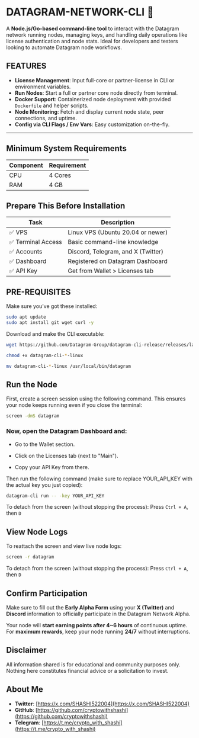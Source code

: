 # DATAGRAM-NETWORK-CLI 🚀

A **Node.js/Go-based command-line tool** to interact with the Datagram network running nodes, managing keys, and handling daily operations like license authentication and node stats. Ideal for developers and testers looking to automate Datagram node workflows.

## FEATURES

- **License Management**: Input full-core or partner-license in CLI or environment variables.
- **Run Nodes**: Start a full or partner core node directly from terminal.
- **Docker Support**: Containerized node deployment with provided `Dockerfile` and helper scripts.
- **Node Monitoring**: Fetch and display current node state, peer connections, and uptime.
- **Config via CLI Flags / Env Vars**: Easy customization on-the-fly.

---

##  Minimum System Requirements

| Component | Requirement |
|-----------|-------------|
| CPU       | 4 Cores     |
| RAM       | 4 GB        |

##  Prepare This Before Installation

| Task | Description |
|------|-------------|
| ✅ VPS | Linux VPS (Ubuntu 20.04 or newer) |
| ✅ Terminal Access | Basic command-line knowledge |
| ✅ Accounts | Discord, Telegram, and X (Twitter) |
| ✅ Dashboard | Registered on Datagram Dashboard |
| ✅ API Key | Get from Wallet > Licenses tab |


## PRE-REQUISITES

Make sure you’ve got these installed:

```bash
sudo apt update
sudo apt install git wget curl -y
```
Download and make the CLI executable:

```bash
wget https://github.com/Datagram-Group/datagram-cli-release/releases/latest/download/datagram-cli-$(uname -m)-linux
```

```bash
chmod +x datagram-cli-*-linux
```

```bash
mv datagram-cli-*-linux /usr/local/bin/datagram
```

## Run the Node

First, create a screen session using the following command. This ensures your node keeps running even if you close the terminal:

```bash
screen -dmS datagram
```

### Now, open the Datagram Dashboard and:

- Go to the Wallet section.

- Click on the Licenses tab (next to "Main").

- Copy your API Key from there.

Then run the following command (make sure to replace YOUR_API_KEY with the actual key you just copied):

```bash
datagram-cli run -- -key YOUR_API_KEY
```

To detach from the screen (without stopping the process): Press `Ctrl + A`, then `D`

## View Node Logs

To reattach the screen and view live node logs:

```bash
screen -r datagram
```

To detach from the screen (without stopping the process): Press `Ctrl + A`, then `D`


## Confirm Participation

Make sure to fill out the **Early Alpha Form** using your **X (Twitter)** and **Discord** information to officially participate in the Datagram Network Alpha.

Your node will **start earning points after 4~6 hours** of continuous uptime. For **maximum rewards**, keep your node running **24/7** without interruptions.


## Disclaimer

All information shared is for educational and community purposes only. Nothing here constitutes financial advice or a solicitation to invest.

## About Me

- **Twitter**: [https://x.com/SHASHI522004](https://x.com/SHASHI522004)
- **GitHub**: [https://github.com/cryptowithshashi](https://github.com/cryptowithshashi)
- **Telegram**: [https://t.me/crypto_with_shashi](https://t.me/crypto_with_shashi)

